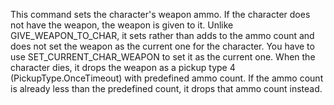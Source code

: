 This command sets the character's weapon ammo. If the character does not have the weapon, the weapon is given to it. Unlike GIVE_WEAPON_TO_CHAR, it sets rather than adds to the ammo count and does not set the weapon as the current one for the character. You have to use SET_CURRENT_CHAR_WEAPON to set it as the current one. When the character dies, it drops the weapon as a pickup type 4 (PickupType.OnceTimeout) with predefined ammo count. If the ammo count is already less than the predefined count, it drops that ammo count instead.